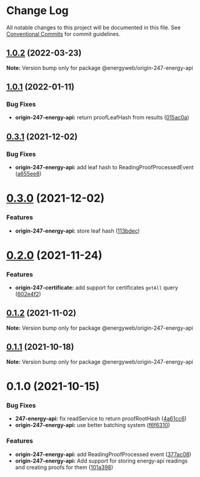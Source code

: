 # Change Log

All notable changes to this project will be documented in this file.
See [Conventional Commits](https://conventionalcommits.org) for commit guidelines.

## [1.0.2](https://github.com/energywebfoundation/origin-247-sdk/compare/@energyweb/origin-247-energy-api@1.0.1...@energyweb/origin-247-energy-api@1.0.2) (2022-03-23)

**Note:** Version bump only for package @energyweb/origin-247-energy-api





## [1.0.1](https://github.com/energywebfoundation/origin-247-sdk/compare/@energyweb/origin-247-energy-api@0.3.1...@energyweb/origin-247-energy-api@1.0.1) (2022-01-11)


### Bug Fixes

* **origin-247-energy-api:** return proofLeafHash from results ([015ac0a](https://github.com/energywebfoundation/origin-247-sdk/commit/015ac0aede802f416ca0ba75007b390ca1093997))





## [0.3.1](https://github.com/energywebfoundation/origin-247-sdk/compare/@energyweb/origin-247-energy-api@0.3.0...@energyweb/origin-247-energy-api@0.3.1) (2021-12-02)


### Bug Fixes

* **origin-247-energy-api:** add leaf hash to ReadingProofProcessedEvent ([a655ee8](https://github.com/energywebfoundation/origin-247-sdk/commit/a655ee80c5f3cbfefa8534fddce299e768beb0af))





# [0.3.0](https://github.com/energywebfoundation/origin-247-sdk/compare/@energyweb/origin-247-energy-api@0.2.0...@energyweb/origin-247-energy-api@0.3.0) (2021-12-02)


### Features

* **origin-247-energy-api:** store leaf hash ([113bdec](https://github.com/energywebfoundation/origin-247-sdk/commit/113bdec48a67f0bd69bf2052387f1811d346d970))





# [0.2.0](https://github.com/energywebfoundation/origin-247-sdk/compare/@energyweb/origin-247-energy-api@0.1.2...@energyweb/origin-247-energy-api@0.2.0) (2021-11-24)


### Features

* **origin-247-certificate:** add support for certificates `getAll` query ([602e4f2](https://github.com/energywebfoundation/origin-247-sdk/commit/602e4f257b2af610cf56263b55cc43090085d7e3))





## [0.1.2](https://github.com/energywebfoundation/origin-247-sdk/compare/@energyweb/origin-247-energy-api@0.1.1...@energyweb/origin-247-energy-api@0.1.2) (2021-11-02)

**Note:** Version bump only for package @energyweb/origin-247-energy-api





## [0.1.1](https://github.com/energywebfoundation/origin-247-sdk/compare/@energyweb/origin-247-energy-api@0.1.0...@energyweb/origin-247-energy-api@0.1.1) (2021-10-18)

**Note:** Version bump only for package @energyweb/origin-247-energy-api





# 0.1.0 (2021-10-15)


### Bug Fixes

* **247-energy-api:** fix readService to return proofRootHash ([4a61cc6](https://github.com/energywebfoundation/origin-247-sdk/commit/4a61cc68d9d58813c9baa4b8fcfab17755e8fe67))
* **origin-247-energy-api:** use better batching system ([f6f6310](https://github.com/energywebfoundation/origin-247-sdk/commit/f6f63104e839a732d9238a663c591d4912194e1e))


### Features

* **origin-247-energy-api:** add ReadingProofProcessed event ([377ac08](https://github.com/energywebfoundation/origin-247-sdk/commit/377ac08d525d6fcd123afabedd1ea1f8edd8b18a))
* **origin-247-energy-api:** Add support for storing energy-api readings and creating proofs for them ([101a398](https://github.com/energywebfoundation/origin-247-sdk/commit/101a39818d4e36d8a6a3c5de3db392bbe95e85dc))
